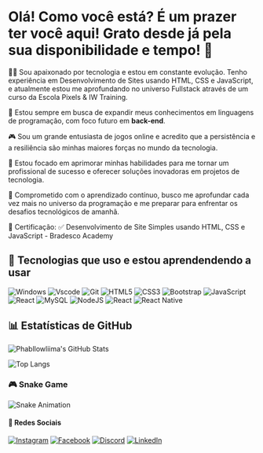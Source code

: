 # Olá! Como você está? É um prazer ter você aqui! Grato desde já pela sua disponibilidade e tempo! 🙏

👨‍💻 Sou apaixonado por tecnologia e estou em constante evolução. Tenho experiência em Desenvolvimento de Sites usando HTML, CSS e JavaScript, e atualmente estou me aprofundando no universo Fullstack através de um curso da Escola Pixels & IW Training.

📘 Estou sempre em busca de expandir meus conhecimentos em linguagens de programação, com foco futuro em **back-end**.

🎮 Sou um grande entusiasta de jogos online e acredito que a persistência e a resiliência são minhas maiores forças no mundo da tecnologia.

💼 Estou focado em aprimorar minhas habilidades para me tornar um profissional de sucesso e oferecer soluções inovadoras em projetos de tecnologia.

🌟 Comprometido com o aprendizado contínuo, busco me aprofundar cada vez mais no universo da programação e me preparar para enfrentar os desafios tecnológicos de amanhã.

📜 Certificação:
✅ Desenvolvimento de Site Simples usando HTML, CSS e JavaScript - Bradesco Academy

## 🚀 Tecnologias que uso e estou aprendendendo a usar

![Windows](https://img.shields.io/badge/Windows-000?style=for-the-badge&logo=windows&logoColor=2CA5E0)
![Vscode](https://img.shields.io/badge/Vscode-007ACC?style=for-the-badge&logo=visual-studio-code&logoColor=white)
![Git](https://img.shields.io/badge/GIT-E44C30?style=for-the-badge&logo=git&logoColor=white)
![HTML5](https://img.shields.io/badge/HTML5-%23E34F26.svg?style=for-the-badge&logo=html5&logoColor=white) 
![CSS3](https://img.shields.io/badge/CSS3-%231572B6.svg?style=for-the-badge&logo=css3&logoColor=white) 
![Bootstrap](https://img.shields.io/badge/Bootstrap-%238C7EE9.svg?style=for-the-badge&logo=bootstrap&logoColor=white)
![JavaScript](https://img.shields.io/badge/JavaScript-%23F7DF1E.svg?style=for-the-badge&logo=javascript&logoColor=black)
![React](https://img.shields.io/badge/React-%2300B5C9.svg?style=for-the-badge&logo=react&logoColor=white)
![MySQL](https://img.shields.io/badge/MySQL-00000F?style=for-the-badge&logo=mysql&logoColor=white)
![NodeJS](https://img.shields.io/badge/node.js-6DA55F?style=for-the-badge&logo=node.js&logoColor=white)
![React](https://img.shields.io/badge/React-20232A?style=for-the-badge&logo=react&logoColor=61DAFB)
![React Native](https://img.shields.io/badge/React_Native-20232A?style=for-the-badge&logo=react&logoColor=61DAFB)



## 📊 Estatísticas de GitHub

![Phabllowliima's GitHub Stats](https://github-readme-stats.vercel.app/api?username=phablowliima&show_icons=true&hide_title=true&hide=prs&count_private=true&theme=radical)

![Top Langs](https://github-readme-stats-git-masterrstaa-rickstaa.vercel.app/api/top-langs/?username=SEUUSERNAME&layout=compact&bg_color=000&border_color=30A3DC&title_color=E94D5F&text_color=FFF)

### 🎮 Snake Game

![Snake Animation](https://github.com/arijunior2020/arijunior2020/blob/output/github-contribution-grid-snake.svg)

#### 🛜 Redes Sociais
[![Instagram](https://img.shields.io/badge/-Instagram-%23E4405F?style=for-the-badge&logo=instagram&logoColor=white)](https://www.instagram.com/phablowliima/)
[![Facebook](https://img.shields.io/badge/Facebook-1877F2?style=for-the-badge&logo=facebook&logoColor=white)](https://www.facebook.com/phablowliima/)
[![Discord](https://img.shields.io/badge/Discord-7289DA?style=for-the-badge&logo=discord&logoColor=white)](https://discord.com/channels/@phabllow/)
[![LinkedIn](https://img.shields.io/badge/LinkedIn-0077B5?style=for-the-badge&logo=linkedin&logoColor=white)](https://www.linkedin.com/in/phablow-liima-a8b855155/)

